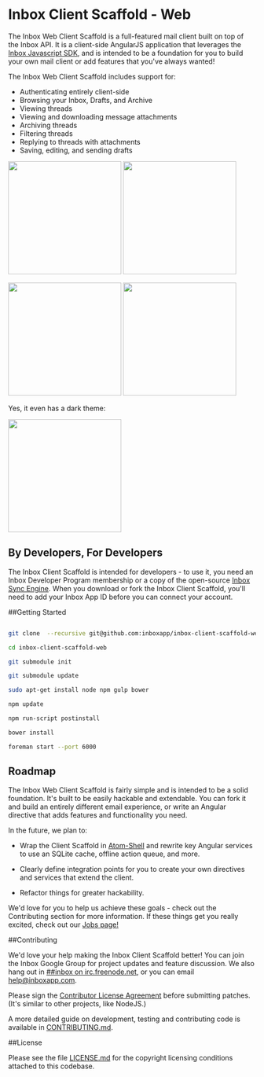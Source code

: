 Inbox Client Scaffold - Web
========

The Inbox Web Client Scaffold is a full-featured mail client built on top of the Inbox API. It is a client-side AngularJS application that leverages the [Inbox Javascript SDK](https://github.com/inboxapp/inbox.js), and is intended to be a foundation for you to build your own mail client or add features that you've always wanted! 

The Inbox Web Client Scaffold includes support for:

- Authenticating entirely client-side
- Browsing your Inbox, Drafts, and Archive
- Viewing threads
- Viewing and downloading message attachments
- Archiving threads
- Filtering threads
- Replying to threads with attachments
- Saving, editing, and sending drafts

<a href="https://raw.githubusercontent.com/inboxapp/inbox-client-scaffold-web/master/screenshots/screenshot_threads.png"><img src="https://raw.githubusercontent.com/inboxapp/inbox-client-scaffold-web/master/screenshots/screenshot_threads.png" height="230" /></a>
<a href="://raw.githubusercontent.com/inboxapp/inbox-client-scaffold-web/master/screenshots/screenshot_thread.png"><img src="https://raw.githubusercontent.com/inboxapp/inbox-client-scaffold-web/master/screenshots/screenshot_thread.png" height="230" /></a>

<a href="https://raw.githubusercontent.com/inboxapp/inbox-client-scaffold-web/master/screenshots/screenshot_reply.png"><img src="https://raw.githubusercontent.com/inboxapp/inbox-client-scaffold-web/master/screenshots/screenshot_reply.png" height="230" /></a>
<a href="://raw.githubusercontent.com/inboxapp/inbox-client-scaffold-web/master/screenshots/screenshot_compose.png"><img src="https://raw.githubusercontent.com/inboxapp/inbox-client-scaffold-web/master/screenshots/screenshot_compose.png" height="230" /></a>

Yes, it even has a dark theme:

<a href="https://raw.githubusercontent.com/inboxapp/inbox-client-scaffold-web/master/screenshots/screenshot_dark_theme.png"><img src="https://raw.githubusercontent.com/inboxapp/inbox-client-scaffold-web/master/screenshots/screenshot_dark_theme.png" height="230" /></a>


## By Developers, For Developers

The Inbox Client Scaffold is intended for developers - to use it, you need an Inbox Developer Program membership or a copy of the open-source [Inbox Sync Engine](http://github.com/inboxapp/inbox). When you download or fork the Inbox Client Scaffold, you'll need to add your Inbox App ID before you can connect your account.


##Getting Started




```bash

git clone  --recursive git@github.com:inboxapp/inbox-client-scaffold-web.git

cd inbox-client-scaffold-web

git submodule init

git submodule update

sudo apt-get install node npm gulp bower

npm update

npm run-script postinstall

bower install

foreman start --port 6000

```

## Roadmap

The Inbox Web Client Scaffold is fairly simple and is intended to be a solid foundation. It's built to be easily hackable and extendable. You can fork it and build an entirely different email experience, or write an Angular directive that adds features and functionality you need.

In the future, we plan to:

- Wrap the Client Scaffold in [Atom-Shell](http://github.com/github/atom-shell) and rewrite key Angular services to use an SQLite cache, offline action queue, and more.

- Clearly define integration points for you to create your own directives and services that extend the client.

- Refactor things for greater hackability.


We'd love for you to help us achieve these goals - check out the Contributing section for more information. If these things get you really excited, check out our [Jobs page!](http://www.inboxapp.com/jobs)


##Contributing

We'd love your help making the Inbox Client Scaffold better! You can join the Inbox Google Group for project updates and feature discussion. We also hang out in [##inbox on irc.freenode.net](http://webchat.freenode.net/?channels=##inbox), or you can email help@inboxapp.com.

Please sign the [Contributor License Agreement](https://www.inboxapp.com/cla.html) before submitting patches. (It's similar to other projects, like NodeJS.)

A more detailed guide on development, testing and contributing code is available in [CONTRIBUTING.md](CONTRIBUTING.md).

##License

Please see the file [LICENSE.md](LICENSE.md) for the copyright licensing conditions attached to
this codebase.
